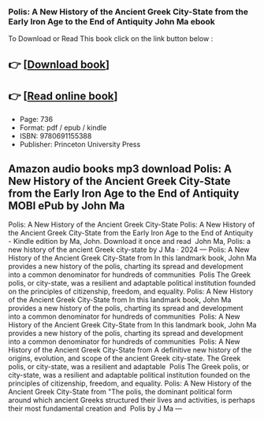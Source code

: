 ### Polis: A New History of the Ancient Greek City-State from the Early Iron Age to the End of Antiquity John Ma ebook

To Download or Read This book click on the link button below :

## 👉  [**[Download book](http://ebooksharez.info/download.php?group=book&from=github.com&id=710533&lnk=1079 "Download book")**]

## 👉  [**[Read online book](http://ebooksharez.info/download.php?group=book&from=github.com&id=710533&lnk=1079 "Read online book")**]


* Page: 736
* Format: pdf / epub / kindle
* ISBN: 9780691155388
* Publisher: Princeton University Press



## Amazon audio books mp3 download Polis: A New History of the Ancient Greek City-State from the Early Iron Age to the End of Antiquity MOBI ePub by John Ma



 Polis: A New History of the Ancient Greek City-State Polis: A New History of the Ancient Greek City-State from the Early Iron Age to the End of Antiquity - Kindle edition by Ma, John. Download it once and read 
 John Ma, Polis: a new history of the ancient Greek city-state by J Ma · 2024 —
 Polis: A New History of the Ancient Greek City-State from In this landmark book, John Ma provides a new history of the polis, charting its spread and development into a common denominator for hundreds of communities 
 Polis The Greek polis, or city-state, was a resilient and adaptable political institution founded on the principles of citizenship, freedom, and equality.
 Polis: A New History of the Ancient Greek City-State from In this landmark book, John Ma provides a new history of the polis, charting its spread and development into a common denominator for hundreds of communities 
 Polis: A New History of the Ancient Greek City-State from In this landmark book, John Ma provides a new history of the polis, charting its spread and development into a common denominator for hundreds of communities 
 Polis: A New History of the Ancient Greek City-State from A definitive new history of the origins, evolution, and scope of the ancient Greek city-state. The Greek polis, or city-state, was a resilient and adaptable 
 Polis The Greek polis, or city-state, was a resilient and adaptable political institution founded on the principles of citizenship, freedom, and equality.
 Polis: A New History of the Ancient Greek City-State from &quot;The polis, the dominant political form around which ancient Greeks structured their lives and activities, is perhaps their most fundamental creation and 
 Polis by J Ma —





